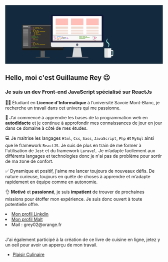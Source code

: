 <img src="./R.png">

<h2>Hello, moi c'est <strong>Guillaume Rey</strong> 😉</h2>

<h3>Je suis un dev Front-end JavaScript spécialisé sur <strong>ReactJs</strong></h3>

<p>👨‍🎓 Étudiant en <strong>Licence d'Informatique</strong> à l’université Savoie Mont-Blanc, je recherche un travail dans cet univers qui me passionne.</p>

<p>🚀 J’ai commencé à apprendre les bases de la programmation web en <strong>autodidacte</strong> et je continue à approfondir mes connaissances de jour en jour dans ce domaine à côté de mes études.</p>

<p>💻 Je maitrise les langages <code>Html</code>, <code>Css</code>, <code>Sass</code>, <code>JavaScript</code>, <code>Php</code> et <code>MySql</code> ainsi que le framework <code>ReactJS</code>. Je suis de plus en train de me former à l'utilisation de <code>Jest</code> et du framework <code>Laravel</code>. Je m’adapte facilement aux différents langages et technologies donc je n'ai pas de problème pour sortir de ma zone de confort.</p>

<p>✅ Dynamique et positif, j'aime me lancer toujours de nouveaux défis. De nature curieuse, toujours en quête de choses à apprendre et m’adapte rapidement en équipe comme en autonomie.</p>

<p>👌 <strong>Motivé</strong> et <strong>passionné</strong>, je suis <strong>impatient</strong> de trouver de prochaines missions pour étoffer mon expérience.  Je suis donc ouvert à toute potentielle offre.</p

<ul>
  <li><a href='https://www.linkedin.com/in/guillaume-rey-190822231'>Mon profil Linkdin</a></li>
  <li><a href='https://www.malt.fr/profile/guillaumerey?overview=true'>Mon profil Malt</a></li>
  <li>Mail : grey02@orange.fr</li>
</ul>

<br>

<p>J'ai également participé à la création de ce livre de cuisine en ligne, jetez y un oeil pour avoir un apperçu de mon travail.</p>

<ul>
  <li><a href='https://www.plaisir-culinaire.fr'>Plaisir Culinaire</a></li>
</ul>
